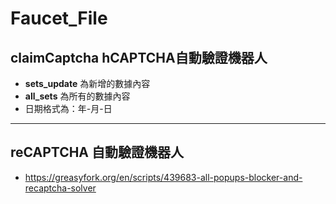 # Faucet_File

## claimCaptcha hCAPTCHA自動驗證機器人
* **sets_update** 為新增的數據內容
* **all_sets** 為所有的數據內容
* 日期格式為：年-月-日
****
## reCAPTCHA 自動驗證機器人
* https://greasyfork.org/en/scripts/439683-all-popups-blocker-and-recaptcha-solver

